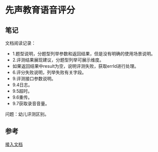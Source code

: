 # 先声教育语音评分

## 笔记

文档阅读记录：

- 1.题型说明，分题型列举参数和返回结果，但是没有明确的使用场景说明。
- 2.评测结果展现建议，分题型列举可展示维度。
- 如果返回结果中result为空，说明评测失败，获取errId进行处理。
- 6.评分失败说明，列举失败有关字段。
- 9.评测接口参数说明。
- 9.4日志。
- 9.5超时。
- 9.6重传。
- 9.7获取录音音量。

问题：幼儿评测区别。

## 参考

[接入文档](https://pt.singsound.com:10081/singsound-public/SingsoundGinger/-/wikis/HTTP-POST-API-%E6%8E%A5%E5%85%A5%E6%96%87%E6%A1%A3)

